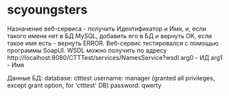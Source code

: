 # scyoungsters
Назначение веб-сервиса - получить Идентификатор и Имя, и, если такого
имени нет в БД MySQL, добавить его в БД и вернуть OK, если такое имя есть - вернуть ERROR.
Веб-сервис тестировался с помощью программы SoapUI.
WSDL можно получить по адресу http://localhost:8080/CTTTest/services/NamesService?wsdl
arg0 - ИД
arg1 - Имя

Данные БД:
database: ctttest
username: manager	(granted all privileges, except grant option, for 'ctttest' DB)
password: qwerty

